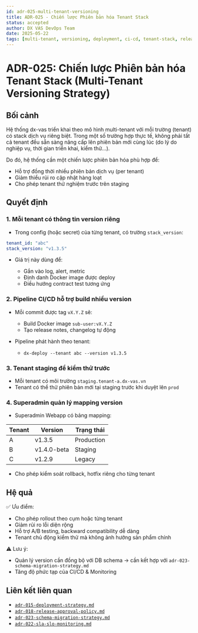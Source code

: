 ```yaml
---
id: adr-025-multi-tenant-versioning
title: ADR-025 - Chiến lược Phiên bản hóa Tenant Stack
status: accepted
author: DX VAS DevOps Team
date: 2025-05-22
tags: [multi-tenant, versioning, deployment, ci-cd, tenant-stack, release-management, backward-compatibility, staging, rollout-strategy]
---
```


# ADR-025: Chiến lược Phiên bản hóa Tenant Stack (Multi-Tenant Versioning Strategy)

## Bối cảnh

Hệ thống dx-vas triển khai theo mô hình multi-tenant với mỗi trường (tenant) có stack dịch vụ riêng biệt. Trong một số trường hợp thực tế, không phải tất cả tenant đều sẵn sàng nâng cấp lên phiên bản mới cùng lúc (do lý do nghiệp vụ, thời gian triển khai, kiểm thử…).

Do đó, hệ thống cần một chiến lược phiên bản hóa phù hợp để:
- Hỗ trợ đồng thời nhiều phiên bản dịch vụ (per tenant)
- Giảm thiểu rủi ro cập nhật hàng loạt
- Cho phép tenant thử nghiệm trước trên staging

## Quyết định

### 1. Mỗi tenant có thông tin version riêng

- Trong config (hoặc secret) của từng tenant, có trường `stack_version`:

```yaml
tenant_id: "abc"
stack_version: "v1.3.5"
```

* Giá trị này dùng để:

  * Gắn vào log, alert, metric
  * Định danh Docker image được deploy
  * Điều hướng contract test tương ứng

### 2. Pipeline CI/CD hỗ trợ build nhiều version

* Mỗi commit được tag `vX.Y.Z` sẽ:

  * Build Docker image `sub-user:vX.Y.Z`
  * Tạo release notes, changelog tự động
* Pipeline phát hành theo tenant:

  * `dx-deploy --tenant abc --version v1.3.5`

### 3. Tenant staging để kiểm thử trước

* Mỗi tenant có môi trường `staging.tenant-a.dx-vas.vn`
* Tenant có thể thử phiên bản mới tại staging trước khi duyệt lên `prod`

### 4. Superadmin quản lý mapping version

* Superadmin Webapp có bảng mapping:

| Tenant | Version     | Trạng thái |
| ------ | ----------- | ---------- |
| A      | v1.3.5      | Production |
| B      | v1.4.0-beta | Staging    |
| C      | v1.2.9      | Legacy     |

* Cho phép kiểm soát rollback, hotfix riêng cho từng tenant

## Hệ quả

✅ Ưu điểm:

* Cho phép rollout theo cụm hoặc từng tenant
* Giảm rủi ro lỗi diện rộng
* Hỗ trợ A/B testing, backward compatibility dễ dàng
* Tenant chủ động kiểm thử mà không ảnh hưởng sản phẩm chính

⚠️ Lưu ý:

* Quản lý version cần đồng bộ với DB schema → cần kết hợp với `adr-023-schema-migration-strategy.md`
* Tăng độ phức tạp của CI/CD & Monitoring

## Liên kết liên quan

* [`adr-015-deployment-strategy.md`](./adr-015-deployment-strategy.md)
* [`adr-018-release-approval-policy.md`](./adr-018-release-approval-policy.md)
* [`adr-023-schema-migration-strategy.md`](./adr-023-schema-migration-strategy.md)
* [`adr-022-sla-slo-monitoring.md`](./adr-022-sla-slo-monitoring.md)
